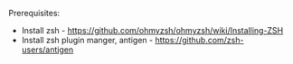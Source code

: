 Prerequisites:
- Install zsh - https://github.com/ohmyzsh/ohmyzsh/wiki/Installing-ZSH
- Install zsh plugin manger, antigen - https://github.com/zsh-users/antigen
